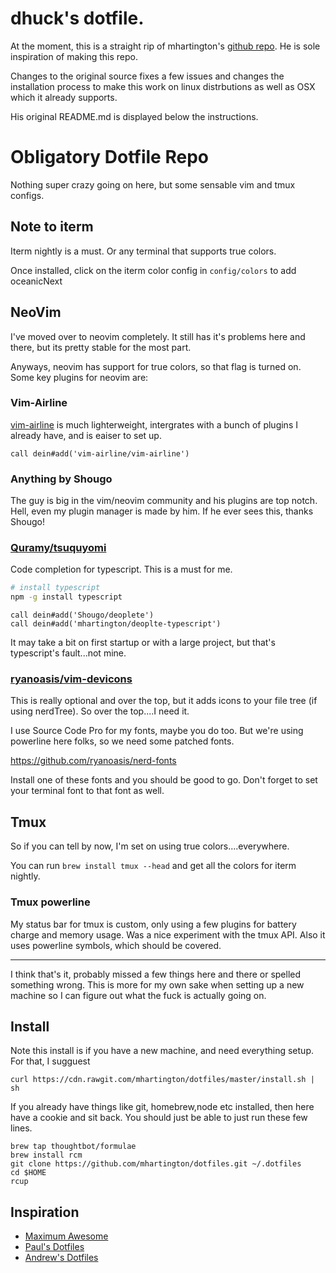 # dhuck's dotfile.

At the moment, this is a straight rip of mhartington's [github repo](https://github.com/mhartington/dotfiles). He is sole inspiration of making this repo.

Changes to the original source fixes a few issues and changes the installation process to make this work on linux distrbutions as well as OSX which it already supports.

His original README.md is displayed below the instructions.

# Obligatory Dotfile Repo

Nothing super crazy going on here, but some sensable vim and tmux configs.

## Note to iterm
Iterm nightly is a must.
Or any terminal that supports true colors.

Once installed, click on the iterm color config in `config/colors` to add oceanicNext

## NeoVim

I've moved over to neovim completely. It still has it's problems here and there, but its pretty stable for the most part.

Anyways, neovim has support for true colors, so that flag is turned on.
Some key plugins for neovim are:


### Vim-Airline
[vim-airline](https://github.com/vim-airline/vim-airline) is much lighterweight, intergrates with a bunch of plugins I
already have, and is eaiser to set up.

```
call dein#add('vim-airline/vim-airline')
```

### Anything by Shougo
The guy is big in the vim/neovim community and his plugins are top notch.
Hell, even my plugin manager is made by him. If he ever sees this, thanks Shougo!

### [Quramy/tsuquyomi](https://github.com/Quramy/tsuquyomi)
Code completion for typescript. This is a must for me.

```bash
# install typescript
npm -g install typescript
```


```viml
call dein#add('Shougo/deoplete')
call dein#add('mhartington/deoplte-typescript')
```

It may take a bit on first startup or with a large project, but that's typescript's fault...not mine.

### [ryanoasis/vim-devicons](https://github.com/ryanoasis/vim-devicons)

This is really optional and over the top, but it adds icons to your file tree (if using nerdTree). So over the top....I need it.

I use Source Code Pro for my fonts, maybe you do too. But we're using powerline here folks, so we need some patched fonts.

https://github.com/ryanoasis/nerd-fonts

Install one of these fonts and you should be good to go. Don't forget to set your terminal font to that font as well.

## Tmux

So if you can tell by now, I'm set on using true colors....everywhere.

You can run `brew install tmux --head` and get all the colors for iterm nightly.

### Tmux powerline
My status bar for tmux is custom, only using a few plugins for battery charge and memory usage. Was a nice experiment with the tmux API. Also it uses powerline symbols, which should be covered.


<hr/>
I think that's it, probably missed a few things here and there or spelled something wrong.
This is more for my own sake when setting up a new machine so I can figure out what the fuck is actually going on.


## Install
Note this install is if you have a new machine, and need everything setup.
For that, I sugguest

```
curl https://cdn.rawgit.com/mhartington/dotfiles/master/install.sh | sh
```
If you already have things like git, homebrew,node etc installed, then here have a cookie and sit back.
You should just be able to just run these few lines.

```
brew tap thoughtbot/formulae
brew install rcm
git clone https://github.com/mhartington/dotfiles.git ~/.dotfiles
cd $HOME
rcup
```
## Inspiration
- [Maximum Awesome](https://github.com/square/maximum-awesome)
- [Paul's Dotfiles](https://github.com/paulirish/dotfiles)
- [Andrew's Dotfiles](https://github.com/ajoslin/dot)
